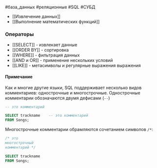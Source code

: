 #база_данных #реляционные #SQL #СУБД 

- [[Извлечение данных]]
- [[Выполнение математических функций]]
### Операторы
- [[SELECT]] - извлекает данные
- [[ORDER BY]] - сортировка
- [[WHERE]] - фильтрация данных
- [[AND и OR]] - применение нескольких условий
- [[LIKE]] - метасимволы и регулярные выражения выражения
#### Примечание
Как и многие другие языки, SQL поддерживает несколько видов комментариев: однострочные и многострочные. Однострочные комментарии обозначаются двумя дефисами (`--`)
```sql
-- это комментарий

SELECT trackname    -- это комментарий
FROM Songs;
```
Многострочные комментарии обрамляются сочетанием символов `/*`:
```sql
/* это
многострочный
комментарий */

SELECT trackname
FROM Songs;
```
